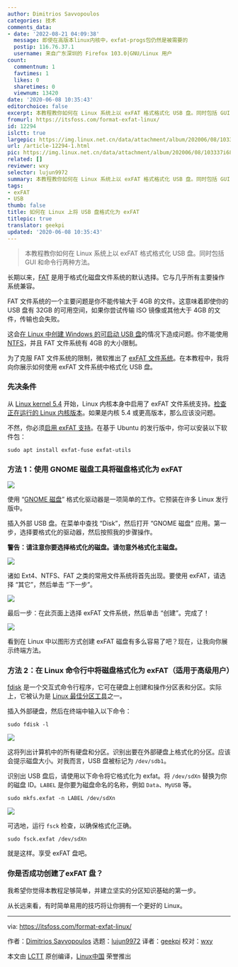 ```yaml
---
author: Dimitrios Savvopoulos
categories: 技术
comments_data:
- date: '2022-08-21 04:09:38'
  message: 即使在高版本linux内核中，exfat-progs包仍然是被需要的
  postip: 116.76.37.1
  username: 来自广东深圳的 Firefox 103.0|GNU/Linux 用户
count:
  commentnum: 1
  favtimes: 1
  likes: 0
  sharetimes: 0
  viewnum: 13420
date: '2020-06-08 10:35:43'
editorchoice: false
excerpt: 本教程教你如何在 Linux 系统上以 exFAT 格式格式化 USB 盘。同时包括 GUI 和命令行两种方法。
fromurl: https://itsfoss.com/format-exfat-linux/
id: 12294
islctt: true
largepic: https://img.linux.net.cn/data/attachment/album/202006/08/103337i686zyf1fjkbt4fy.jpg
url: /article-12294-1.html
pic: https://img.linux.net.cn/data/attachment/album/202006/08/103337i686zyf1fjkbt4fy.jpg.thumb.jpg
related: []
reviewer: wxy
selector: lujun9972
summary: 本教程教你如何在 Linux 系统上以 exFAT 格式格式化 USB 盘。同时包括 GUI 和命令行两种方法。
tags:
- exFAT
- USB
thumb: false
title: 如何在 Linux 上将 USB 盘格式化为 exFAT
titlepic: true
translator: geekpi
updated: '2020-06-08 10:35:43'
---
```



> 
> 本教程教你如何在 Linux 系统上以 exFAT 格式格式化 USB 盘。同时包括 GUI 和命令行两种方法。
> 
> 
> 


长期以来，[FAT](https://en.wikipedia.org/wiki/File_Allocation_Table) 是用于格式化磁盘文件系统的默认选择。它与几乎所有主要操作系统兼容。


FAT 文件系统的一个主要问题是你不能传输大于 4GB 的文件。这意味着即使你的 USB 盘有 32GB 的可用空间，如果你尝试传输 ISO 镜像或其他大于 4GB 的文件，传输也会失败。


这会[在 Linux 中创建 Windows 的可启动 USB 盘](https://itsfoss.com/bootable-windows-usb-linux/)的情况下造成问题。你不能使用 [NTFS](https://en.wikipedia.org/wiki/NTFS)，并且 FAT 文件系统有 4GB 的大小限制。


为了克服 FAT 文件系统的限制，微软推出了 [exFAT 文件系统](https://en.wikipedia.org/wiki/ExFAT)。在本教程中，我将向你展示如何使用 exFAT 文件系统中格式化 USB 盘。


### 先决条件


从 [Linux kernel 5.4](https://itsfoss.com/linux-kernel-5-4/) 开始，Linux 内核本身中启用了 exFAT 文件系统支持。[检查正在运行的 Linux 内核版本](https://itsfoss.com/find-which-kernel-version-is-running-in-ubuntu/)。如果是内核 5.4 或更高版本，那么应该没问题。


不然，你必须[启用 exFAT 支持](https://itsfoss.com/mount-exfat/)。在基于 Ubuntu 的发行版中，你可以安装以下软件包：



```
sudo apt install exfat-fuse exfat-utils
```

### 方法 1：使用 GNOME 磁盘工具将磁盘格式化为 exFAT


![](/data/attachment/album/202006/08/103337i686zyf1fjkbt4fy.jpg)


使用 “[GNOME 磁盘](https://wiki.gnome.org/Apps/Disks)” 格式化驱动器是一项简单的工作。它预装在许多 Linux 发行版中。


插入外部 USB 盘。在菜单中查找 “Disk”，然后打开 “GNOME 磁盘” 应用。第一步，选择要格式化的驱动器，然后按照我的步骤操作。


**警告：请注意你要选择格式化的磁盘。请勿意外格式化主磁盘。**


![](/data/attachment/album/202006/08/103355tcndntzu5lcnyddy.png)


诸如 Ext4、NTFS、FAT 之类的常用文件系统将首先出现。要使用 exFAT，请选择 “其它”，然后单击 “下一步”。


![](/data/attachment/album/202006/08/103414sqrsa9ydda2zzd77.jpg)


最后一步：在此页面上选择 exFAT 文件系统，然后单击 “创建”。完成了！


![](/data/attachment/album/202006/08/103439wj12hts1zh1h7vrp.jpg)


看到在 Linux 中以图形方式创建 exFAT 磁盘有多么容易了吧？现在，让我向你展示终端方法。


### 方法 2：在 Linux 命令行中将磁盘格式化为 exFAT（适用于高级用户）


[fdisk](https://www.tldp.org/HOWTO/Partition/fdisk_partitioning.html) 是一个交互式命令行程序，它可在硬盘上创建和操作分区表和分区。实际上，它被认为是 [Linux 最佳分区工具](https://itsfoss.com/partition-managers-linux/)之一。


插入外部硬盘，然后在终端中输入以下命令：



```
sudo fdisk -l
```

![](/data/attachment/album/202006/08/103456mdpmmpx1kp2bmf9l.jpg)


这将列出计算机中的所有硬盘和分区。识别出要在外部硬盘上格式化的分区。应该会提示磁盘大小。对我而言，USB 盘被标记为 `/dev/sdb1`。


识别出 USB 盘后，请使用以下命令将它格式化为 exfat。将 `/dev/sdXn` 替换为你的磁盘 ID。`LABEL` 是你要为磁盘命名的名称，例如 `Data`、`MyUSB` 等。



```
sudo mkfs.exfat -n LABEL /dev/sdXn
```

![](/data/attachment/album/202006/08/103521cu6r96hhzzuhm6mu.jpg)


可选地，运行 `fsck` 检查，以确保格式化正确。



```
sudo fsck.exfat /dev/sdXn
```

就是这样。享受 exFAT 盘吧。


### 你是否成功创建了exFAT 盘？


我希望你觉得本教程足够简单，并建立坚实的分区知识基础的第一步。


从长远来看，有时简单易用的技巧将让你拥有一个更好的 Linux。




---


via: <https://itsfoss.com/format-exfat-linux/>


作者：[Dimitrios Savvopoulos](https://itsfoss.com/author/dimitrios/) 选题：[lujun9972](https://github.com/lujun9972) 译者：[geekpi](https://github.com/geekpi) 校对：[wxy](https://github.com/wxy)


本文由 [LCTT](https://github.com/LCTT/TranslateProject) 原创编译，[Linux中国](https://linux.cn/) 荣誉推出